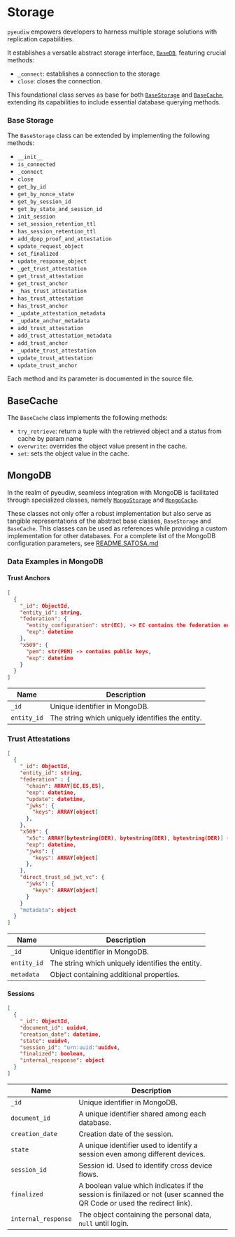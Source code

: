 # Storage

`pyeudiw` empowers developers to harness multiple storage solutions with replication capabilities.

It establishes a versatile abstract storage interface, [`BaseDB`](../pyeudiw/storage/base_db.py), 
featuring crucial methods:
- `_connect`: establishes a connection to the storage
- `close`: closes the connection.

This foundational class serves as base for both [`BaseStorage`](../pyeudiw/storage/base_storage.py) and 
[`BaseCache`](../pyeudiw/storage/base_cache.py), 
extending its capabilities to include essential database querying methods.

### Base Storage

The `BaseStorage` class can be extended by implementing the following methods:

-  `__init__`                       
-  `is_connected`                   
-  `_connect`                       
-  `close`                          
-  `get_by_id`                      
-  `get_by_nonce_state`             
-  `get_by_session_id`              
-  `get_by_state_and_session_id`    
-  `init_session`                   
-  `set_session_retention_ttl`      
-  `has_session_retention_ttl`      
-  `add_dpop_proof_and_attestation` 
-  `update_request_object`          
-  `set_finalized`                  
-  `update_response_object`         
-  `_get_trust_attestation`         
-  `get_trust_attestation`          
-  `get_trust_anchor`               
-  `_has_trust_attestation`         
-  `has_trust_attestation`          
-  `has_trust_anchor`               
-  `_update_attestation_metadata`   
-  `_update_anchor_metadata`        
-  `add_trust_attestation`          
-  `add_trust_attestation_metadata` 
-  `add_trust_anchor`               
-  `_update_trust_attestation`      
-  `update_trust_attestation`       
-  `update_trust_anchor`            

Each method and its parameter is documented in the source file.

## BaseCache

The `BaseCache` class implements the following methods:
 
- `try_retrieve`: return a tuple with the retrieved object and a status from cache by param name
- `overwrite`: overrides the object value present in the cache.
- `set`: sets the object value in the cache.

## MongoDB

In the realm of pyeudiw, seamless integration with MongoDB is facilitated through specialized classes, namely 
[`MongoStorage`](../pyeudiw/storage/mongo_storage.py) and [`MongoCache`](../pyeudiw/storage/mongo_cache.py).  

These classes not only offer a robust implementation but also serve as tangible representations of the abstract base 
classes, `BaseStorage` and `BaseCache`.
This classes can be used as references while providing a custom implementation for other databases.
For a complete list of the MongoDB configuration parameters, see [README.SATOSA.md](/README.SATOSA.md#storage)

### Data Examples in MongoDB

#### Trust Anchors

```json
[  
  {
    "_id": ObjectId,
    "entity_id": string,
    "federation": {
      "entity_configuration": str(EC), -> EC contains the federation entity public keys,
      "exp": datetime
    },
    "x509": {
      "pem": str(PEM) -> contains public keys,
      "exp": datetime
    }
  }
]
```

| Name                 | Description                                                                                                              |
| -------------------- | ------------------------------------------------------------------------------------------------------------------------ | 
| `_id`                | Unique identifier in MongoDB.                                                                                            |
| `entity_id`          | The string which uniquely identifies the entity.                                                                         |



### Trust Attestations

```json
[
  {
    "_id": ObjectId,
    "entity_id": string,
    "federation" : {
      "chain": ARRAY[EC,ES,ES],
      "exp": datetime,
      "update": datetime,
      "jwks": {
        "keys": ARRAY[object]
      },
    },
    "x509": {
      "x5c": ARRAY[bytestring(DER), bytestring(DER), bytestring(DER)] -> contains public keys,
      "exp": datetime,
      "jwks": {
        "keys": ARRAY[object]
      },
    },
    "direct_trust_sd_jwt_vc": {
      "jwks": {
        "keys": ARRAY[object]
      }
    }
    "metadata": object
  }
]
```

| Name                 | Description                                                                                                              |
| -------------------- | ------------------------------------------------------------------------------------------------------------------------ | 
| `_id`                | Unique identifier in MongoDB.                                                                                            |
| `entity_id`          | The string which uniquely identifies the entity.                                                                         |
| `metadata`           | Object containing additional properties.                                                                                 |

#### Sessions

```json
[
  {
    "_id": ObjectId,
    "document_id": uuidv4,
    "creation_date": datetime,
    "state": uuidv4,
    "session_id": "urn:uuid:"uuidv4,
    "finalized": boolean,
    "internal_response": object
  }
]
```

| Name                 | Description                                                                                                              |
| -------------------- | ------------------------------------------------------------------------------------------------------------------------ | 
| `_id`                | Unique identifier in MongoDB.                                                                                            |
| `document_id`        | A unique identifier shared among each database.                                                                          |
| `creation_date`      | Creation date of the session.                                                                                            |
| `state`              | A unique identifier used to identify a session even among different devices.                                             |
| `session_id`         | Session id. Used to identify cross device flows.                                                                         |
| `finalized`          | A boolean value which indicates if the session is finilazed or not (user scanned the QR Code or used the redirect link). |
| `internal_response`  | The object containing the personal data, `null` until login.                                                             |
